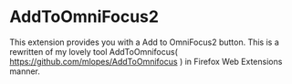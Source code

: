 # AddToOmniFocus2

This extension provides you with a Add to OmniFocus2 button.
This is a rewritten of my lovely tool AddToOmnifocus( https://github.com/mlopes/AddToOmnifocus ) in Firefox Web Extensions manner.
